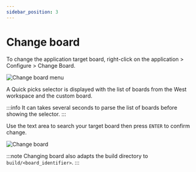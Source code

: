 ```yaml
---
sidebar_position: 3
---
```

# Change board

To change the application target board, right-click on the application > Configure > Change Board.

![Change board menu](/img/zw/configuration/zw_change-board.png)

A Quick picks selector is displayed with the list of boards from the West workspace and the custom board.

:::info
It can takes several seconds to parse the list of boards before showing the selector.
:::

Use the text area to search your target board then press `ENTER` to confirm change.

![Change board](/img/zw/configuration/zw_change-board-choice.png)

:::note
Changing board also adapts the build directory to `build/<board_identifier>`.
:::